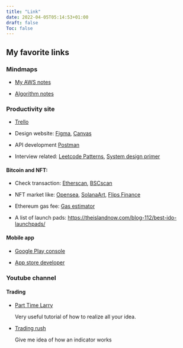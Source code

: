 ```yaml
---
title: "Link"
date: 2022-04-05T05:14:53+01:00
draft: false
Toc: false
---
```


## My favorite links

### Mindmaps

* [My AWS notes](https://www.mindmeister.com/1336038621)

* [Algorithm notes](https://www.mindmeister.com/2021534788?t=G53Vw0k9my)

### Productivity site

* [Trello](https://trello.com/)

* Design website: [Figma](https://www.figma.com/), [Canvas](https://www.canva.com/zh_tw/)

* API development [Postman](https://www.postman.com)

* Interview related: [Leetcode Patterns](https://seanprashad.com/leetcode-patterns/), [System design primer](https://github.com/donnemartin/system-design-primer)

#### Bitcoin and NFT:

* Check transaction:  [Etherscan](https://etherscan.io/), [BSCscan](https://bscscan.com/)

* NFT market like: [Opensea](http://opensea.io), [SolanaArt](https://solanart.io), [Flips Finance](https://www.flips.finance)

* Ethereum gas fee: [Gas estimator](https://www.blocknative.com/gas-estimator)

* A list of launch pads: https://theislandnow.com/blog-112/best-ido-launchpads/


#### Mobile app

* [Google Play console](https://play.google.com/console)

* [App store developer](https://appstoreconnect.apple.com/apps/1616185254/appstore/ios/version/inflight)

### Youtube channel

#### Trading

* [Part Time Larry](https://www.youtube.com/c/parttimelarry?app=desktop)

    Very useful tutorial of how to realize all your idea.

* [Trading rush](https://www.youtube.com/c/TRADINGRUSH)

    Give me idea of how an indicator works


